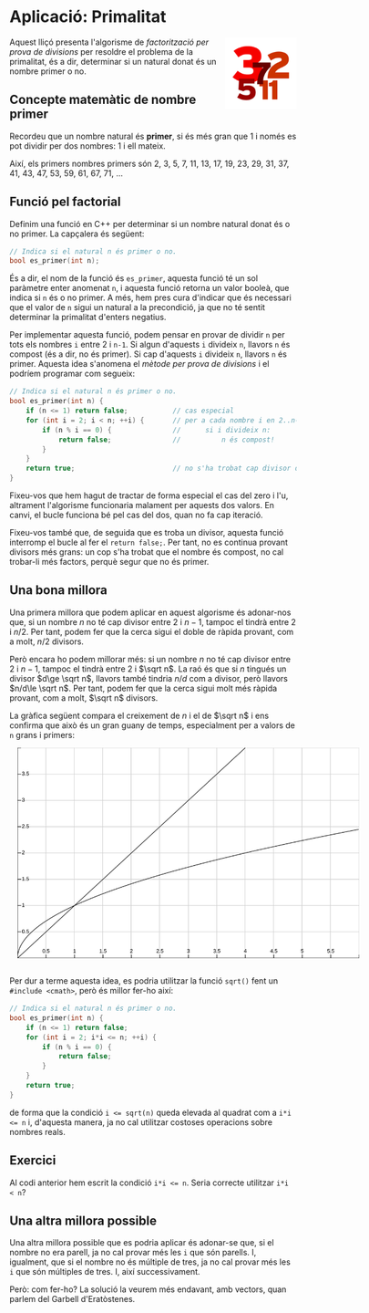 # Aplicació: Primalitat

<img src='./primalitat.png' style='height: 9em; float: right; margin: 0 0 1em 1em;'/>

Aquest lliçó presenta l'algorisme de *factorització per prova de divisions*
per resoldre el problema de la primalitat, és a dir, determinar si un natural
donat és un nombre primer o no.


## Concepte matemàtic de nombre primer

Recordeu que un nombre natural és **primer**, si és més gran que 1 i només
es pot dividir per dos nombres: 1 i ell mateix.

Així, els primers nombres primers
són 2, 3, 5, 7, 11, 13, 17, 19, 23, 29, 31, 37, 41, 43, 47, 53, 59, 61, 67,
71, ...


## Funció pel factorial


Definim una funció en C++ per determinar si un nombre natural donat
és o no primer. La capçalera és següent:

```c++
// Indica si el natural n és primer o no.
bool es_primer(int n);
```

És a dir, el nom de la funció és `es_primer`, aquesta funció té un sol
paràmetre enter anomenat `n`, i aquesta funció retorna un valor booleà, que
indica si `n` és o no primer. A més, hem pres cura d'indicar que és necessari
que el valor de `n` sigui un natural a la precondició, ja que no té sentit
determinar la primalitat d'enters negatius.

Per implementar aquesta funció, podem pensar en provar de dividir `n` per
tots els nombres `i` entre 2 i `n-1`. Si algun d'aquests `i` divideix `n`,
llavors `n` és compost (és a dir, no és primer). Si cap d'aquests `i`
divideix `n`, llavors `n` és primer. Aquesta idea s'anomena el *mètode
per prova de divisions* i el podríem programar com segueix:


```c++
// Indica si el natural n és primer o no.
bool es_primer(int n) {
    if (n <= 1) return false;           // cas especial
    for (int i = 2; i < n; ++i) {       // per a cada nombre i en 2..n-1:
        if (n % i == 0) {               //      si i divideix n:
            return false;               //          n és compost!
        }
    }
    return true;                        // no s'ha trobat cap divisor de n ⟹ n és primer!
}
```

Fixeu-vos que hem hagut de tractar de forma especial el cas del zero i l'u, altrament
l'algorisme funcionaria malament per aquests dos valors. En canvi, el bucle
funciona bé pel cas del dos, quan no fa cap iteració.

Fixeu-vos també que, de seguida que es troba un divisor, aquesta funció
interromp el bucle al fer el `return false;`. Per tant, no es continua provant
divisors més grans: un cop s'ha trobat que el nombre és compost, no cal
trobar-li més factors, perquè segur que no és primer.


## Una bona millora

Una primera millora que podem aplicar en aquest algorisme
és adonar-nos que, si un nombre $n$ no té cap divisor entre $2$ i $n-1$,
tampoc el tindrà entre $2$ i $n/2$. Per tant, podem fer que la cerca sigui
el doble de ràpida provant, com a molt, $n/2$ divisors.

Però encara ho podem millorar més: si un nombre $n$ no té cap divisor entre
$2$ i $n-1$, tampoc el tindrà entre $2$ i $\sqrt n$. La raó és que si $n$
tingués un divisor $d\ge \sqrt n$, llavors també tindria $n/d$ com a
divisor, però  llavors $n/d\le \sqrt n$. Per tant, podem fer que la cerca
sigui molt més ràpida provant, com a molt, $\sqrt n$ divisors.

La gràfica següent compara el creixement de $n$ i el de $\sqrt n$
i ens confirma que això és un gran guany de temps, especialment
per a valors de `n` grans i primers:

<?
// http://fooplot.com/#W3sidHlwZSI6MCwiZXEiOiJ4IiwiY29sb3IiOiIjMDAwMDAwIn0seyJ0eXBlIjowLCJlcSI6InheKDEvMikiLCJjb2xvciI6IiMwMDAwMDAifSx7InR5cGUiOjEwMDAsIndpbmRvdyI6WyIwIiwiNiIsIjAiLCI0Il19XQ--
?>

<center>
<img src='./plot-n-sqrt-n.svg' style='max-width: 600px; margin: 0 0 1em 1em;'/>
</center>


Per dur a terme aquesta idea, es podria utilitzar la funció `sqrt()` fent un
`#include <cmath>`, però és millor fer-ho així:

```c++
// Indica si el natural n és primer o no.
bool es_primer(int n) {
    if (n <= 1) return false;
    for (int i = 2; i*i <= n; ++i) {
        if (n % i == 0) {
            return false;
        }
    }
    return true;
}
```

de forma que la condició `i <= sqrt(n)` queda elevada al quadrat
com a `i*i <= n` i, d'aquesta manera, ja no cal utilitzar costoses
operacions sobre nombres reals.





## Exercici

Al codi anterior hem escrit la condició `i*i <= n`.
Seria correcte utilitzar  `i*i < n`?

<div id='quiz'></div>

<script type="text/coffeescript">

quiz = """
No: seria incorrecte. Altrament, els quadrats de nombres primers serien
reportats com a primers. Per exemple, el 49.

"""

window.reveal quiz, "quiz"

</script>




## Una altra millora possible

Una altra millora possible que es podria aplicar és adonar-se que, si el
nombre no era parell, ja no cal provar més les `i` que són parells. I,
igualment, que  si el nombre no és múltiple de tres, ja no cal provar més les
`i` que són  múltiples de tres. I, així successivament.

Però: com fer-ho? La solució la veurem més endavant, amb vectors, quan parlem
del Garbell d'Eratòstenes.



<Autors autors="jpetit roura"/>

